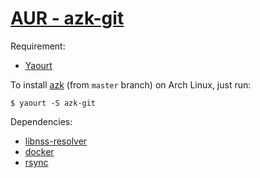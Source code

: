 # [AUR - azk-git](https://aur.archlinux.org/packages/azk-git/)

Requirement:

- [Yaourt](https://wiki.archlinux.org/index.php/Yaourt)

To install [azk](https://github.com/azukiapp/azk) (from `master` branch) on Arch Linux, just run:

```
$ yaourt -S azk-git
```

Dependencies:

- [libnss-resolver](https://aur.archlinux.org/packages/libnss-resolver/)
- [docker](https://www.archlinux.org/packages/community/x86_64/docker/)
- [rsync](https://www.archlinux.org/packages/extra/x86_64/rsync/)
